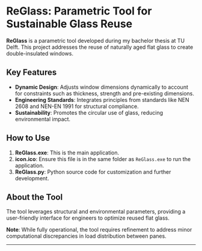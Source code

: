 # ReGlass: Parametric Tool for Sustainable Glass Reuse

**ReGlass** is a parametric tool developed during my bachelor thesis at TU Delft. This project addresses the reuse of naturally aged flat glass to create double-insulated windows.

## Key Features
- **Dynamic Design**: Adjusts window dimensions dynamically to account for constraints such as thickness, strength and pre-existing dimensions.
- **Engineering Standards**: Integrates principles from standards like NEN 2608 and NEN-EN 1991 for structural compliance.
- **Sustainability**: Promotes the circular use of glass, reducing environmental impact.

## How to Use
1. **ReGlass.exe**: This is the main application.
2. **icon.ico**: Ensure this file is in the same folder as `ReGlass.exe` to run the application.
3. **ReGlass.py**: Python source code for customization and further development.

## About the Tool
The tool leverages structural and environmental parameters, providing a user-friendly interface for engineers to optimize reused flat glass.

**Note**: While fully operational, the tool requires refinement to address minor computational discrepancies in load distribution between panes.

---
